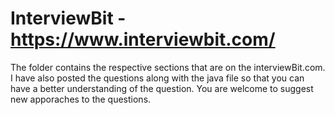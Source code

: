 # InterviewBit - https://www.interviewbit.com/
The folder contains the respective sections that are on the interviewBit.com. 
I have also posted the questions along with the java file so that you can have a better understanding of the question.
You are welcome to suggest new apporaches to the questions.

